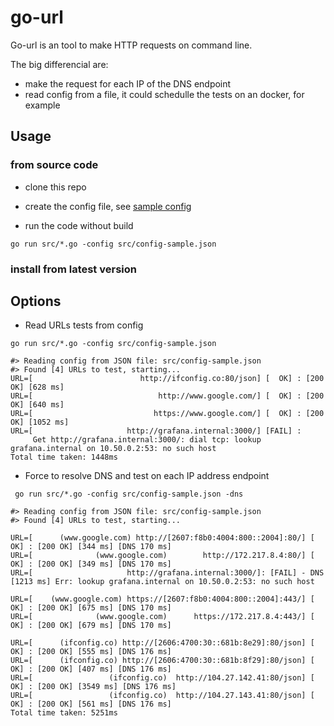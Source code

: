 # go-url

Go-url is an tool to make HTTP requests on command line.

The big differencial are:
- make the request for each IP of the DNS endpoint
- read config from a file, it could schedulle the tests on an docker, for example

## Usage

### from source code

* clone this repo

* create the config file, see [sample config](./src/config-sample.json)

* run the code without build

`go run src/*.go -config src/config-sample.json`

### install from latest version

<TODO>


## Options

* Read URLs tests from config

`go run src/*.go -config src/config-sample.json`
```text
#> Reading config from JSON file: src/config-sample.json
#> Found [4] URLs to test, starting...
URL=[                        http://ifconfig.co:80/json] [  OK] : [200 OK] [628 ms]
URL=[                            http://www.google.com/] [  OK] : [200 OK] [640 ms]
URL=[                           https://www.google.com/] [  OK] : [200 OK] [1052 ms]
URL=[                     http://grafana.internal:3000/] [FAIL] : 
	 Get http://grafana.internal:3000/: dial tcp: lookup grafana.internal on 10.50.0.2:53: no such host
Total time taken: 1448ms

```

* Force to resolve DNS and test on each IP address endpoint

` go run src/*.go -config src/config-sample.json -dns`
```text
#> Reading config from JSON file: src/config-sample.json
#> Found [4] URLs to test, starting...

URL=[      (www.google.com) http://[2607:f8b0:4004:800::2004]:80/] [  OK] : [200 OK] [344 ms] [DNS 170 ms]
URL=[              (www.google.com)        http://172.217.8.4:80/] [  OK] : [200 OK] [349 ms] [DNS 170 ms]
URL=[                     http://grafana.internal:3000/]: [FAIL] - DNS [1213 ms] Err: lookup grafana.internal on 10.50.0.2:53: no such host

URL=[    (www.google.com) https://[2607:f8b0:4004:800::2004]:443/] [  OK] : [200 OK] [675 ms] [DNS 170 ms]
URL=[              (www.google.com)      https://172.217.8.4:443/] [  OK] : [200 OK] [679 ms] [DNS 170 ms]

URL=[      (ifconfig.co) http://[2606:4700:30::681b:8e29]:80/json] [  OK] : [200 OK] [555 ms] [DNS 176 ms]
URL=[      (ifconfig.co) http://[2606:4700:30::681b:8f29]:80/json] [  OK] : [200 OK] [407 ms] [DNS 176 ms]
URL=[                 (ifconfig.co)  http://104.27.142.41:80/json] [  OK] : [200 OK] [3549 ms] [DNS 176 ms]
URL=[                 (ifconfig.co)  http://104.27.143.41:80/json] [  OK] : [200 OK] [561 ms] [DNS 176 ms]
Total time taken: 5251ms

``` 

